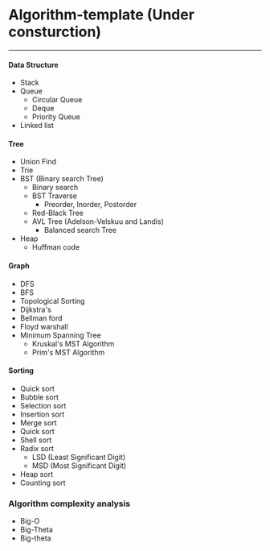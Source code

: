 # Algorithm-template (Under consturction)
---
#### Data Structure
- Stack
- Queue
  - Circular Queue
  - Deque
  - Priority Queue
- Linked list

#### Tree
- Union Find 
- Trie
- BST (Binary search Tree)
    - Binary search 
    - BST Traverse 
        - Preorder, Inorder, Postorder 
    - Red-Black Tree 
    - AVL Tree (Adelson-Velskuu and Landis)
        - Balanced search Tree
-  Heap
    - Huffman code
    
#### Graph  
- DFS
- BFS
- Topological Sorting
- Dijkstra's
- Bellman ford
- Floyd warshall 
-  Minimum Spanning Tree
    - Kruskal's MST Algorithm
    - Prim's MST Algorithm

#### Sorting
- Quick sort
- Bubble sort
- Selection sort
- Insertion sort
- Merge sort
- Quick sort
- Shell sort
- Radix sort 
    - LSD (Least Significant Digit)
    - MSD (Most Significant Digit)
- Heap sort
- Counting sort

### Algorithm complexity analysis
- Big-O 
- Big-Theta
- Big-theta
